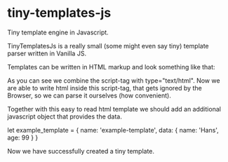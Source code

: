 # tiny-templates-js
Tiny template engine in Javascript.

TinyTemplatesJs is a really small (some might even say tiny) template parser written in Vanilla JS.

Templates can be written in HTML markup and look something like that:
<div>
 <script type="text/html" id="example-template">
   <div id="example-content"> 
     :if(this.data.age === 99)
       <h1 class="a">Welcome, {{name}}</h1>
       <p class="a">Lorem ipsum</p>
       <form>
         <input type="submit" value="Hello">
       </form>
     :fi
     :if(this.data.name === "Bob")
       <h1 class="b">Welcome, {{name}}</h1>
       <p class="b">Lorem ipsum</p>
     :fi
     :for(let i=0; i<10; ++i)
       <p>I am {{age}} years old!</p>
     :rof
   </div>
 </script>
</div>
As you can see we combine the script-tag with type="text/html". Now we are able to write html inside this script-tag,
that gets ignored by the Browser, so we can parse it ourselves (how convenient).

Together with this easy to read html template we should add an additional javascript object that provides the data.

 let example_template = {
   name: 'example-template',
   data: {
     name: 'Hans',
     age: 99
   }
 }

Now we have successfully created a tiny template. 
